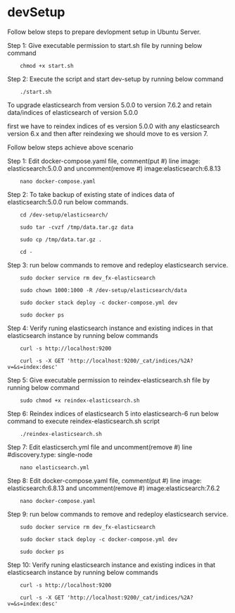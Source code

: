 # devSetup

Follow below steps to prepare devlopment setup in Ubuntu Server.

Step 1: Give executable permission to start.sh file by running below command

        chmod +x start.sh
        
Step 2: Execute the script and start dev-setup by running below command

        ./start.sh
        
        
        
        
        
        
To upgrade elasticsearch from version 5.0.0 to version 7.6.2 and retain data/indices of elasticsearch of version 5.0.0

first we have to reindex indices of es version 5.0.0 with any elasticsearch version 6.x and then after reindexing we should move to es version 7.

Follow below steps achieve above scenario

Step 1: Edit docker-compose.yaml file, comment(put #) line image: elasticsearch:5.0.0 and uncomment(remove #) image:elasticsearch:6.8.13
        
        nano docker-compose.yaml
        
Step 2: To take backup of existing state of indices data of elasticsearch:5.0.0 run below commands.
       
        cd /dev-setup/elasticsearch/
        
        sudo tar -cvzf /tmp/data.tar.gz data
        
        sudo cp /tmp/data.tar.gz .
                
        cd -
        
Step 3: run below commands to remove and redeploy elasticsearch service.
     
        sudo docker service rm dev_fx-elasticsearch
                     
        sudo chown 1000:1000 -R /dev-setup/elasticsearch/data
        
        sudo docker stack deploy -c docker-compose.yml dev
        
        sudo docker ps

Step 4: Verify runing elasticsearch instance and existing indices in that elasticsearch instance by running below commands
        
        curl -s http://localhost:9200
        
        curl -s -X GET 'http://localhost:9200/_cat/indices/%2A?v=&s=index:desc'
Step 5: Give executable permission to reindex-elasticsearch.sh file by running below command
        
        sudo chmod +x reindex-elasticsearch.sh
        
Step 6: Reindex indices of elasticsearch 5 into elasticsearch-6  run below  command to execute reindex-elasticsearch.sh script
    
        ./reindex-elasticsearch.sh
        
Step 7: Edit elasticserch.yml file and uncomment(remove #) line #discovery.type: single-node
  
        nano elasticsearch.yml

Step 8: Edit docker-compose.yaml file, comment(put #) line image: elasticsearch:6.8.13 and uncomment(remove #) image:elasticsearch:7.6.2

        nano docker-compose.yaml

Step 9: run below commands to remove and redeploy elasticsearch service.
     
        sudo docker service rm dev_fx-elasticsearch
                                    
        sudo docker stack deploy -c docker-compose.yml dev
        
        sudo docker ps
        

Step 10: Verify runing elasticsearch instance and existing indices in that elasticsearch instance by running below commands
        
        curl -s http://localhost:9200
        
        curl -s -X GET 'http://localhost:9200/_cat/indices/%2A?v=&s=index:desc'       

